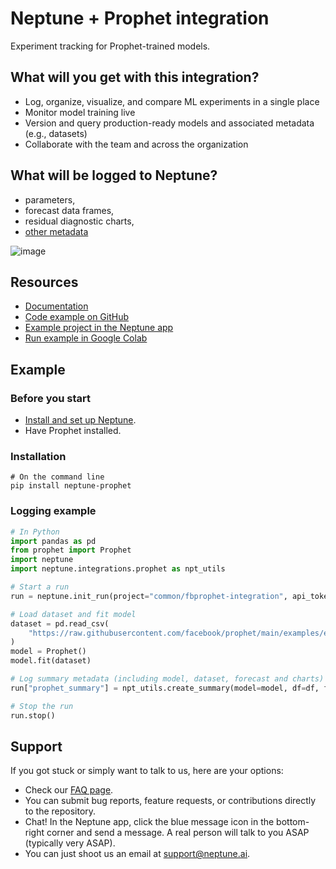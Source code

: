 # Neptune + Prophet integration

Experiment tracking for Prophet-trained models.

## What will you get with this integration?

* Log, organize, visualize, and compare ML experiments in a single place
* Monitor model training live
* Version and query production-ready models and associated metadata (e.g., datasets)
* Collaborate with the team and across the organization

## What will be logged to Neptune?

* parameters,
* forecast data frames,
* residual diagnostic charts,
* [other metadata](https://docs.neptune.ai/logging/what_you_can_log)

![image](https://docs.neptune.ai/img/app/integrations/prophet.png)

## Resources

* [Documentation](https://docs.neptune.ai/integrations/prophet)
* [Code example on GitHub](https://github.com/neptune-ai/examples/tree/main/integrations-and-supported-tools/prophet/scripts)
* [Example project in the Neptune app](https://app.neptune.ai/o/common/org/fbprophet-integration/runs/details?viewId=standard-view&detailsTab=dashboard&dashboardId=Diagnostic-charts-5855c208-c4b8-4171-b065-d0e8802b1b60&shortId=FBPROP-3211&type=run)
* [Run example in Google Colab](https://colab.research.google.com/github/neptune-ai/examples/blob/main/integrations-and-supported-tools/prophet/notebooks/Neptune_prophet.ipynb)

## Example

### Before you start

- [Install and set up Neptune](https://docs.neptune.ai/setup/installation).
- Have Prophet installed.

### Installation

```
# On the command line
pip install neptune-prophet
```

### Logging example

```python
# In Python
import pandas as pd
from prophet import Prophet
import neptune
import neptune.integrations.prophet as npt_utils

# Start a run
run = neptune.init_run(project="common/fbprophet-integration", api_token=neptune.ANONYMOUS_API_TOKEN)

# Load dataset and fit model
dataset = pd.read_csv(
    "https://raw.githubusercontent.com/facebook/prophet/main/examples/example_wp_log_peyton_manning.csv"
)
model = Prophet()
model.fit(dataset)

# Log summary metadata (including model, dataset, forecast and charts)
run["prophet_summary"] = npt_utils.create_summary(model=model, df=df, fcst=forecast)

# Stop the run
run.stop()
```

## Support

If you got stuck or simply want to talk to us, here are your options:

* Check our [FAQ page](https://docs.neptune.ai/getting_help).
* You can submit bug reports, feature requests, or contributions directly to the repository.
* Chat! In the Neptune app, click the blue message icon in the bottom-right corner and send a message. A real person will talk to you ASAP (typically very ASAP).
* You can just shoot us an email at [support@neptune.ai](mailto:support@neptune.ai).
